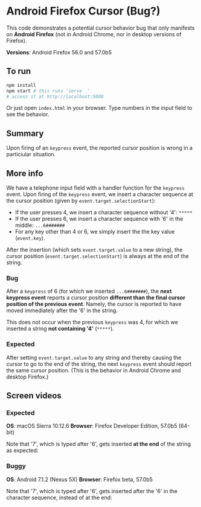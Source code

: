 # Android Firefox Cursor (Bug?)

This code demonstrates a potential cursor behavior bug that only manifests on **Android Firefox** (not in Android Chrome, nor in desktop versions of Firefox).

**Versions**: Android Firefox 56.0 and 57.0b5

## To run

```bash
npm install
npm start # this runs 'serve .'
# access it at http://localhost:5000
```

Or just open `index.html` in your browser. Type numbers in the input field to see the behavior.

## Summary

Upon firing of an `keypress` event, the reported cursor position is wrong in a particiular situation.

## More info

We have a telephone input field with a handler function for the `keypress` event. Upon firing of the `keypress` event, we insert a character sequence at the cursor position (given by `event.target.selectionStart`):

* If the user presses 4, we insert a character sequence without '4': `*****`
* If the user presses 6, we insert a character sequence with '6' in the middle: `...6#######`
* For any key other than 4 or 6, we simply insert the the key value  (`event.key`).

After the insertion (which sets `event.target.value` to a new string), the cursor position (`event.target.selectionStart`) is always at the end of the string.

### Bug

After a `keypress` of 6 (for which we inserted `...6#######`), the **next keypress event** reports a cursor position **different than the final cursor position of the previous event**. Namely, the cursor is reported to have moved immediately after the '6' in the string.

This does not occur when the previous `keypress` was 4, for which we inserted a string **not containing '4'** (`*****`). 

### Expected

After setting `event.target.value` to any string and thereby causing the cursor to go to the end of the string, the next `keypress` event should report the same cursor position. (This is the behavior in Android Chrome and desktop Firefox.)

## Screen videos

### Expected

**OS**: macOS Sierra 10.12.6
**Browser**: Firefox Developer Edition, 57.0b5 (64-bit)

Note that '7', which is typed after '6', gets inserted **at the end** of the string as expected:

### Buggy

**OS**: Android 7.1.2 (Nexus 5X)
**Browser**: Firefox beta, 57.0b5

Note that '7', which is typed after '6', gets inserted after the '6' in the character sequence, instead of at the end:


